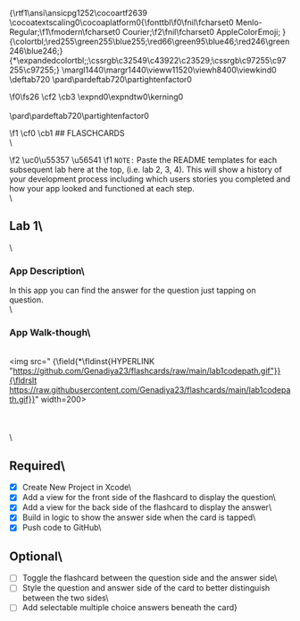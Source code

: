 {\rtf1\ansi\ansicpg1252\cocoartf2639
\cocoatextscaling0\cocoaplatform0{\fonttbl\f0\fnil\fcharset0 Menlo-Regular;\f1\fmodern\fcharset0 Courier;\f2\fnil\fcharset0 AppleColorEmoji;
}
{\colortbl;\red255\green255\blue255;\red66\green95\blue46;\red246\green246\blue246;}
{\*\expandedcolortbl;;\cssrgb\c32549\c43922\c23529;\cssrgb\c97255\c97255\c97255;}
\margl1440\margr1440\vieww11520\viewh8400\viewkind0
\deftab720
\pard\pardeftab720\partightenfactor0

\f0\fs26 \cf2 \cb3 \expnd0\expndtw0\kerning0
<img src='https://i.imgur.com/z85lmR4.png' title='' width='' alt=''  />\
\
\pard\pardeftab720\partightenfactor0

\f1 \cf0 \cb1 ## FLASCHCARDS\
\

\f2 \uc0\u55357 \u56541 
\f1  `NOTE:` Paste the README templates for each subsequent lab here at the top, (i.e. lab 2, 3, 4). This will show a history of your development process including which users stories you completed and how your app looked and functioned at each step.\
\
## Lab 1\
\
### App Description\
In this app you can find the answer for the question just tapping on question. \
\
### App Walk-though\
\
<img src=" {\field{\*\fldinst{HYPERLINK "https://github.com/Genadiya23/flashcards/raw/main/lab1codepath.gif"}}{\fldrslt https://raw.githubusercontent.com/Genadiya23/flashcards/main/lab1codepath.gif}}" width=200><br>\
\
\
\
## Required\
- [x] Create New Project in Xcode\
- [x] Add a view for the front side of the flashcard to display the question\
- [x] Add a view for the back side of the flashcard to display the answer\
- [x] Build in logic to show the answer side when the card is tapped\
- [x] Push code to GitHub\
## Optional\
- [ ] Toggle the flashcard between the question side and the answer side\
- [ ] Style the question and answer side of the card to better distinguish between the two sides\
- [ ] Add selectable multiple choice answers beneath the card}